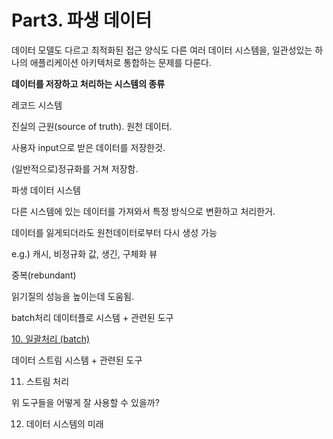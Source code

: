 # Part3. 파생 데이터
데이터 모델도 다르고 최적화된 접근 양식도 다른 여러 데이터 시스템을, 일관성있는 하나의 애플리케이션 아키텍처로 통합하는 문제를 다룬다.

**데이터를 저장하고 처리하는 시스템의 종류**

레코드 시스템

진실의 근원(source of truth). 원천 데이터.

사용자 input으로 받은 데이터를 저장한것.

(일반적으로)정규화를 거쳐 저장함.

파생 데이터 시스템

다른 시스템에 있는 데이터를 가져와서 특정 방식으로 변환하고 처리한거.

데이터를 잃게되더라도 원천데이터로부터 다시 생성 가능

e.g.) 캐시, 비정규화 값, 생긴, 구체화 뷰

중복(rebundant)

읽기질의 성능을 높이는데 도움됨.

batch처리 데이터플로 시스템 + 관련된 도구

[10. 일괄처리 (batch)](https://www.notion.so/10-batch-a26f3115e12042bbb6efb2431774abec)

데이터 스트림 시스템 + 관련된 도구

11. 스트림 처리

위 도구들을 어떻게 잘 사용할 수 있을까?

12. 데이터 시스템의 미래
